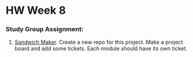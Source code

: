 # HW Week 8

### Study Group Assignment:
1. [Sandwich Maker](https://github.com/nss-nightclass-projects/exercise-vault/blob/master/MODULES_sandwhich.md).  Create a new repo for this project.  Make a project board and add some tickets.  Each module should have its own ticket. 
